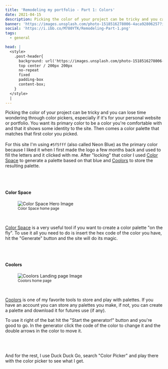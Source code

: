 ```yaml
---
title: 'Remodeling my portfolio - Part 1: Colors'
date: 2021-04-15
description: Picking the color of your project can be tricky and you can lose time wondering through color pickers, especially if it's for your personal website or portfolio.
banner: 'https://images.unsplash.com/photo-1518516278006-4aca92806257?ixid=MnwxMjA3fDB8MHxwaG90by1wYWdlfHx8fGVufDB8fHx8&ixlib=rb-1.2.1&auto=format&fit=crop&w=953&q=80'
social: 'https://i.ibb.co/M780YTK/Remodeling-Part-1.png'
tags:
  - general

head: |
  <style>
    .post-header{
      background: url('https://images.unsplash.com/photo-1518516278006-4aca92806257?ixid=MnwxMjA3fDB8MHxwaG90by1wYWdlfHx8fGVufDB8fHx8&ixlib=rb-1.2.1&auto=format&fit=crop&w=953&q=80')
      top center / 200px 200px
      no-repeat
      fixed
      padding-box
      content-box;
    }
  </style>
  |
---
```


Picking the color of your project can be tricky and you can lose time wondering through color pickers, especially if it's for your personal website or portfolio. You want its primary color to be a color you're comfortable with and that it shows some identity to the site. Then comes a color palette that matches that first color you picked.
\
\
For this site I'm using `#5f5fff` (also called Neon Blue) as the primary color because I liked it when I first made the logo a few months back and used to fill the letters and it clicked with me. After "locking" that color I used [Color Space](https://mycolor.space/) to generate a palette based on that blue and [Coolors](https://coolors.co/) to store the resulting palette.

<br>
<br>

#### Color Space

<figure>
  <img src="https://i.ibb.co/8N2kPY6/Screenshot-2021-04-13-Color-Space-Color-Palettes-Generator-and-Color-Gradient-Tool.png" alt="Color Space Hero Image" loading="lazy">
  <figcaption><small>Color Space home page</small></figcaption>
</figure>

<br>

[Color Space](https://mycolor.space/) is a very useful tool if you want to create a color palette "on the fly". To use it all you need to do is insert the hex code of the color you have, hit the "Generate" button and the site will do its magic.

<br>
<br>

#### Coolors

<figure>
  <img src="https://i.ibb.co/3Shp14X/Coolors-The-super-fast-color-schemes-generator.png" alt="Coolors Landing page Image" loading="lazy">
  <figcaption><small>Coolors home page</small></figcaption>
</figure>

<br>

[Coolors](https://coolors.co/) is one of my favorite tools to store and play with palettes. If you have an account you can store any palettes you make, if not, you can create a palette and download it for futures use (if any).

To use it right of the bat hit the "Start the generator!" button and you're good to go. In the generator click the code of the color to change it and the double arrows in the color to move it.

<br>
<br>

And for the rest, I use Duck Duck Go, search "Color Picker" and play there with the color picker to see what I get.
